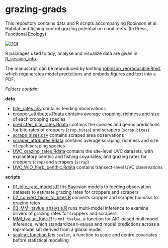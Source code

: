 # grazing-grads
This repository contains data and R scripts accompanying Robinson et al. Habitat and fishing control grazing potential on coral reefs. (In Press, Functional Ecology)

[![DOI](https://zenodo.org/badge/DOI/10.5281/zenodo.3415041.svg)](https://doi.org/10.5281/zenodo.3415041)

R packages used to tidy, analyse and visualize data are given in [R_session_info](R_session_info.txt).

The manuscript can be reproduced by knitting [robinson_reproducible.Rmd](robinson_reproducible.Rmd), which regenerates model predictions and embeds figures and text into a PDF.

*Folders contain:*

**data**

- [bite_rates.csv](data/bite_rates.csv) contains feeding observations
- [cropper_attributes.Rdata](data/cropper_attributes.Rdata) contains average cropping, richness and size of each cropping species
- [predicted_bite_rates.Rdata](data/predicted_bite_rates.Rdata) contains the species and genus predictions for bite rates of croppers (`crop.bites`) and scrapers (`scrap.bites`)
- [scrape_sizes.csv](data/scrape_sizes.csv) contains scraped area observations
- [scraper_attributes.Rdata](data/scraper_attributes.Rdata) contains average scraping, richness and size of each scraping species
- [UVC_grazing_rates.Rdata](data/UVC_grazing_rates.Rdata) contains the site-level UVC datasets, with explanatory benthic and fishing covariates, and grazing rates for croppers (`crop`) and scrapers (`scrap`)
- [UVC_WIO_herb_benthic.Rdata](data/UVC_WIO_herb_benthic.Rdata) contains transect-level UVC observations

**scripts**

- [01_bite_rate_models.R](scripts/01_bite_rate_models.R) fits Bayesian models to feeding observation datasets to estimate grazing rates for croppers and scrapers
- [02_convert_biom_to_bites.R](scripts/02_convert_biom_to_bites.R) converts cropper and scraper biomass to grazing rates
- [03_MMI_tavlue_analysis.R](scripts/03_MMI_tavlue_analysis.R) runs multi-model inference to examine drivers of grazing rates for croppers and scrapers
- [MMI_tvalue_func.R](scripts/MMI_tvalue_func.R) is `mmi_tvalue`, a function for AIC-based multimodel inference, which standardizes t-values and model predictions across a top-model set derived from a global model
- [scaling_function.R](scripts/scaling_function.R) is `scaler`, a function to scale and centre covariates before statistical modelling
